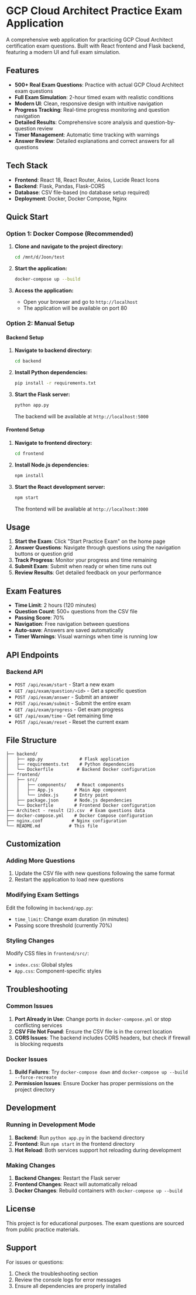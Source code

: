 # GCP Cloud Architect Practice Exam Application

A comprehensive web application for practicing GCP Cloud Architect certification exam questions. Built with React frontend and Flask backend, featuring a modern UI and full exam simulation.

## Features

- **500+ Real Exam Questions**: Practice with actual GCP Cloud Architect exam questions
- **Full Exam Simulation**: 2-hour timed exam with realistic conditions
- **Modern UI**: Clean, responsive design with intuitive navigation
- **Progress Tracking**: Real-time progress monitoring and question navigation
- **Detailed Results**: Comprehensive score analysis and question-by-question review
- **Timer Management**: Automatic time tracking with warnings
- **Answer Review**: Detailed explanations and correct answers for all questions

## Tech Stack

- **Frontend**: React 18, React Router, Axios, Lucide React Icons
- **Backend**: Flask, Pandas, Flask-CORS
- **Database**: CSV file-based (no database setup required)
- **Deployment**: Docker, Docker Compose, Nginx

## Quick Start

### Option 1: Docker Compose (Recommended)

1. **Clone and navigate to the project directory:**
   ```bash
   cd /mnt/d/Joon/test
   ```

2. **Start the application:**
   ```bash
   docker-compose up --build
   ```

3. **Access the application:**
   - Open your browser and go to `http://localhost`
   - The application will be available on port 80

### Option 2: Manual Setup

#### Backend Setup

1. **Navigate to backend directory:**
   ```bash
   cd backend
   ```

2. **Install Python dependencies:**
   ```bash
   pip install -r requirements.txt
   ```

3. **Start the Flask server:**
   ```bash
   python app.py
   ```

   The backend will be available at `http://localhost:5000`

#### Frontend Setup

1. **Navigate to frontend directory:**
   ```bash
   cd frontend
   ```

2. **Install Node.js dependencies:**
   ```bash
   npm install
   ```

3. **Start the React development server:**
   ```bash
   npm start
   ```

   The frontend will be available at `http://localhost:3000`

## Usage

1. **Start the Exam**: Click "Start Practice Exam" on the home page
2. **Answer Questions**: Navigate through questions using the navigation buttons or question grid
3. **Track Progress**: Monitor your progress and time remaining
4. **Submit Exam**: Submit when ready or when time runs out
5. **Review Results**: Get detailed feedback on your performance

## Exam Features

- **Time Limit**: 2 hours (120 minutes)
- **Question Count**: 500+ questions from the CSV file
- **Passing Score**: 70%
- **Navigation**: Free navigation between questions
- **Auto-save**: Answers are saved automatically
- **Timer Warnings**: Visual warnings when time is running low

## API Endpoints

### Backend API

- `POST /api/exam/start` - Start a new exam
- `GET /api/exam/question/<id>` - Get a specific question
- `POST /api/exam/answer` - Submit an answer
- `POST /api/exam/submit` - Submit the entire exam
- `GET /api/exam/progress` - Get exam progress
- `GET /api/exam/time` - Get remaining time
- `POST /api/exam/reset` - Reset the current exam

## File Structure

```
├── backend/
│   ├── app.py              # Flask application
│   ├── requirements.txt    # Python dependencies
│   └── Dockerfile         # Backend Docker configuration
├── frontend/
│   ├── src/
│   │   ├── components/    # React components
│   │   ├── App.js        # Main App component
│   │   └── index.js      # Entry point
│   ├── package.json      # Node.js dependencies
│   └── Dockerfile        # Frontend Docker configuration
├── Architect - result (2).csv  # Exam questions data
├── docker-compose.yml    # Docker Compose configuration
├── nginx.conf           # Nginx configuration
└── README.md           # This file
```

## Customization

### Adding More Questions

1. Update the CSV file with new questions following the same format
2. Restart the application to load new questions

### Modifying Exam Settings

Edit the following in `backend/app.py`:
- `time_limit`: Change exam duration (in minutes)
- Passing score threshold (currently 70%)

### Styling Changes

Modify CSS files in `frontend/src/`:
- `index.css`: Global styles
- `App.css`: Component-specific styles

## Troubleshooting

### Common Issues

1. **Port Already in Use**: Change ports in `docker-compose.yml` or stop conflicting services
2. **CSV File Not Found**: Ensure the CSV file is in the correct location
3. **CORS Issues**: The backend includes CORS headers, but check if firewall is blocking requests

### Docker Issues

1. **Build Failures**: Try `docker-compose down` and `docker-compose up --build --force-recreate`
2. **Permission Issues**: Ensure Docker has proper permissions on the project directory

## Development

### Running in Development Mode

1. **Backend**: Run `python app.py` in the backend directory
2. **Frontend**: Run `npm start` in the frontend directory
3. **Hot Reload**: Both services support hot reloading during development

### Making Changes

1. **Backend Changes**: Restart the Flask server
2. **Frontend Changes**: React will automatically reload
3. **Docker Changes**: Rebuild containers with `docker-compose up --build`

## License

This project is for educational purposes. The exam questions are sourced from public practice materials.

## Support

For issues or questions:
1. Check the troubleshooting section
2. Review the console logs for error messages
3. Ensure all dependencies are properly installed
